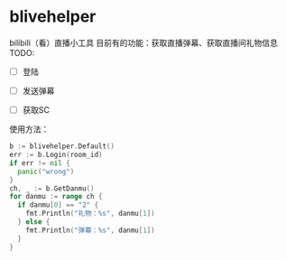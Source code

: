 # blivehelper
bilibili（看）直播小工具
目前有的功能：获取直播弹幕、获取直播间礼物信息  
TODO:
- [ ] 登陆
- [ ] 发送弹幕
- [ ] 获取SC  


使用方法：  
```go
b := blivehelper.Default()
err := b.Login(room_id)
if err != nil {
  panic("wrong")
}
ch, _ := b.GetDanmu()
for danmu := range ch {
  if danmu[0] == "2" {
    fmt.Println("礼物：%s", danmu[1])
  } else {
    fmt.Println("弹幕：%s", danmu[1])
  }
}
